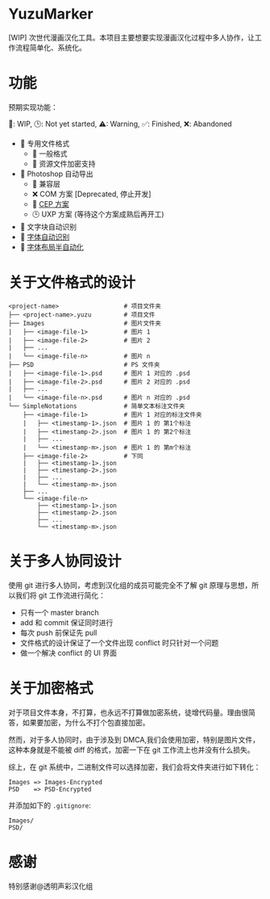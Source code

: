 # YuzuMarker

[WIP] 次世代漫画汉化工具。本项目主要想要实现漫画汉化过程中多人协作，让工作流程简单化、系统化。

# 功能

预期实现功能：

🚧: WIP, 🕒: Not yet started, ⚠: Warning, ✅: Finished, ❌: Abandoned

* 🚧 专用文件格式
  * 🚧 一般格式
  * 🚧 资源文件加密支持
* 🚧 Photoshop 自动导出
  * 🚧 兼容层
  * ❌  COM 方案 [Deprecated, 停止开发]
  * 🚧 [CEP 方案](https://github.com/JeffersonQin/YuzuMarker.Photoshop)
  * 🕒 UXP 方案 (等待这个方案成熟后再开工)
* 🚧 文字块自动识别
* 🚧 [字体自动识别](https://github.com/JeffersonQin/YuzuMarker.FontDetection)
* 🚧 [字体布局半自动化](https://github.com/JeffersonQin/YuzuMarker.TextAutoLayout)

# 关于文件格式的设计

```
<project-name>                  # 项目文件夹
├── <project-name>.yuzu         # 项目文件
├── Images                      # 图片文件夹
|   ├── <image-file-1>          # 图片 1
|   ├── <image-file-2>          # 图片 2
|   ├── ...
|   └── <image-file-n>          # 图片 n
├── PSD                         # PS 文件夹
|   ├── <image-file-1>.psd      # 图片 1 对应的 .psd
|   ├── <image-file-2>.psd      # 图片 2 对应的 .psd
|   ├── ...
|   └── <image-file-n>.psd      # 图片 n 对应的 .psd
└── SimpleNotations             # 简单文本标注文件夹
    ├── <image-file-1>          # 图片 1 对应的标注文件夹
    |   ├── <timestamp-1>.json  # 图片 1 的 第1个标注
    |   ├── <timestamp-2>.json  # 图片 1 的 第2个标注
    |   ├── ...
    |   └── <timestamp-m>.json  # 图片 1 的 第m个标注
    ├── <image-file-2>          # 下同
    |   ├── <timestamp-1>.json
    |   ├── <timestamp-2>.json
    |   ├── ...
    |   └── <timestamp-m>.json
    ├── ...
    └── <image-file-n>
        ├── <timestamp-1>.json
        ├── <timestamp-2>.json
        ├── ...
        └── <timestamp-m>.json
```

# 关于多人协同设计

使用 git 进行多人协同，考虑到汉化组的成员可能完全不了解 git 原理与思想，所以我们将 git 工作流进行简化：
* 只有一个 master branch
* add 和 commit 保证同时进行
* 每次 push 前保证先 pull
* 文件格式的设计保证了一个文件出现 conflict 时只针对一个问题
* 做一个解决 conflict 的 UI 界面

# 关于加密格式

对于项目文件本身，不打算，也永远不打算做加密系统，徒增代码量。理由很简答，如果要加密，为什么不打个包直接加密。

然而，对于多人协同时，由于涉及到 DMCA,我们会使用加密，特别是图片文件，这种本身就是不能被 diff 的格式，加密一下在 git 工作流上也并没有什么损失。

综上，在 git 系统中，二进制文件可以选择加密，我们会将文件夹进行如下转化：

```
Images => Images-Encrypted
PSD    => PSD-Encrypted
```

并添加如下的 `.gitignore`:

```
Images/
PSD/
```

# 感谢

特别感谢@透明声彩汉化组
